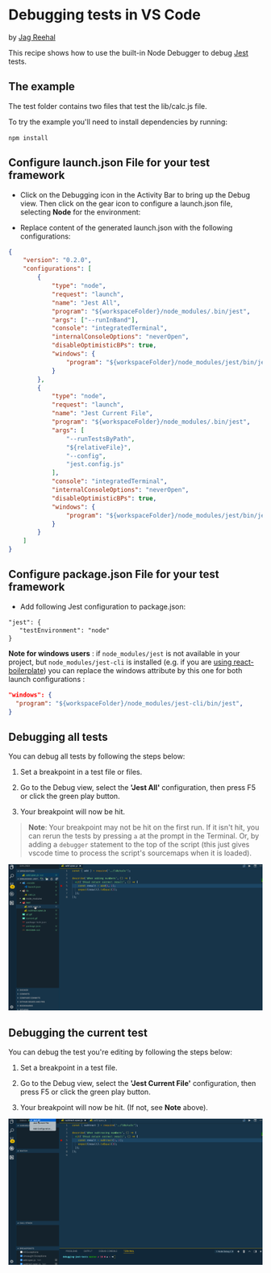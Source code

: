 # Debugging tests in VS Code

by [Jag Reehal](https://twitter.com/jagreehal)

This recipe shows how to use the built-in Node Debugger to debug
[Jest](https://facebook.github.io/jest/) tests.

## The example

The test folder contains two files that test the lib/calc.js file.

To try the example you'll need to install dependencies by running:

`npm install`

## Configure launch.json File for your test framework

-   Click on the Debugging icon in the Activity Bar to bring up the Debug view.
    Then click on the gear icon to configure a launch.json file, selecting
    **Node** for the environment:

-   Replace content of the generated launch.json with the following
    configurations:

```json
{
	"version": "0.2.0",
	"configurations": [
		{
			"type": "node",
			"request": "launch",
			"name": "Jest All",
			"program": "${workspaceFolder}/node_modules/.bin/jest",
			"args": ["--runInBand"],
			"console": "integratedTerminal",
			"internalConsoleOptions": "neverOpen",
			"disableOptimisticBPs": true,
			"windows": {
				"program": "${workspaceFolder}/node_modules/jest/bin/jest"
			}
		},
		{
			"type": "node",
			"request": "launch",
			"name": "Jest Current File",
			"program": "${workspaceFolder}/node_modules/.bin/jest",
			"args": [
				"--runTestsByPath",
				"${relativeFile}",
				"--config",
				"jest.config.js"
			],
			"console": "integratedTerminal",
			"internalConsoleOptions": "neverOpen",
			"disableOptimisticBPs": true,
			"windows": {
				"program": "${workspaceFolder}/node_modules/jest/bin/jest"
			}
		}
	]
}
```

## Configure package.json File for your test framework

-   Add following Jest configuration to package.json:

```
"jest": {
   "testEnvironment": "node"
}
```

**Note for windows users** : if `node_modules/jest` is not available in your
project, but `node_modules/jest-cli` is installed (e.g. if you are
[using react-boilerplate](https://github.com/react-boilerplate/react-boilerplate/blob/v3.6.0/package.json#L221))
you can replace the windows attribute by this one for both launch configurations
:

```json
"windows": {
  "program": "${workspaceFolder}/node_modules/jest-cli/bin/jest",
}
```

## Debugging all tests

You can debug all tests by following the steps below:

1. Set a breakpoint in a test file or files.

2. Go to the Debug view, select the **'Jest All'** configuration, then press F5
   or click the green play button.

3. Your breakpoint will now be hit.

> **Note**: Your breakpoint may not be hit on the first run. If it isn't hit,
> you can rerun the tests by pressing `a` at the prompt in the Terminal. Or, by
> adding a `debugger` statement to the top of the script (this just gives vscode
> time to process the script's sourcemaps when it is loaded).

![all](all.gif)

## Debugging the current test

You can debug the test you're editing by following the steps below:

1. Set a breakpoint in a test file.

2. Go to the Debug view, select the **'Jest Current File'** configuration, then
   press F5 or click the green play button.

3. Your breakpoint will now be hit. (If not, see **Note** above).

![current](current.gif)
